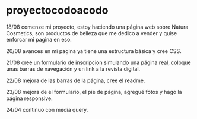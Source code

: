 # proyectocodoacodo
18/08 comenze mi proyecto, estoy haciendo una página web sobre Natura Cosmetics, son productos de belleza que me dedico a vender y quise enforcar mi pagina en eso.

20/08 avances en mi pagina ya tiene una estructura básica y cree CSS.

21/08 cree un formulario de inscripcion simulando una página real, coloque unas barras de navegación y un link a la revista digital.

22/08 mejora de las barras de la página, cree el readme.

23/08 mejora de el formulario, el pie de página, agregué fotos y hago la página responsive.

24/04 continuo con media query.